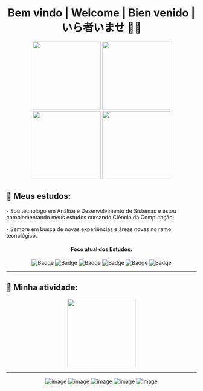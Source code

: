 <h1 align="center">Bem vindo | Welcome | Bien venido | いら者いませ 🍷🗿</h1>

<div display="inline-block" align="center">
   <img height="180em" src="https://github-readme-stats-eight-theta.vercel.app/api?username=PiriDev&show_icons=true&theme=nightowl&include_all_commits=true&count_private=true&hide_border=disable"/>
   <img height="180em" src="https://github.com/PiriDev/PiriDev/blob/PiriProjects/giorno-giorno-giovanna.gif">
</div>
<div display="inline-block" align="center">
   <img height="180em" src="https://github.com/PiriDev/PiriDev/blob/PiriProjects/abbacchio-fmega.gif">
   <img height="180em"  src="https://github-readme-stats-eight-theta.vercel.app/api/top-langs/?username=PiriDev&layout=compact&langs_count=8&theme=nightowl&card_width=432&hide_border=disable"/>
</div>

<h2>🔰 Meus estudos:</h2>
<p>- Sou tecnólogo em Análise e Desenvolvimento de Sistemas e estou complementando meus estudos cursando Ciência da Computação;</p>
<p>- Sempre em busca de novas experiências e áreas novas no ramo tecnológico.</p>

<div align="center">
   <h4>Foco atual dos Estudos: </h4>

   ![Badge](https://img.shields.io/badge/PostgreSQL-%23f7ea6f?style=for-the-badge&logo=postgresql)
   ![Badge](https://img.shields.io/badge/NodeJS-%232ff5af?style=for-the-badge&logo=nodedotjs)
   ![Badge](https://img.shields.io/badge/PowerBI-%23f7ea6f?style=for-the-badge&logo=Power%20BI)
   ![Badge](https://img.shields.io/badge/JavaScript-%232ff5af?style=for-the-badge&logo=javascript)
   ![Badge](https://img.shields.io/badge/Java-%23f7ea6f?style=for-the-badge&logo=java8)
   ![Badge](https://img.shields.io/badge/PHP-%232ff5af?style=for-the-badge&logo=php)
</div>

<hr>

<h2>🔰 Minha atividade:</h2>

<div align="center">
   <img height="180em" src="https://github-profile-summary-cards.vercel.app/api/cards/profile-details?username=PiriDev&theme=vue">
</div>

<hr>

<div align="center">

   <a href="https://devvini.com/">![image](https://img.shields.io/badge/Meu_Site-7B42BC?style=for-the-badge&logo=ghost&logoColor=white)</a>
   <a href="https://devvini.com/curriculum.html">![image](https://img.shields.io/badge/Curriculum-b5e6d4?style=for-the-badge&logo=google-sheets&logoColor=black)</a>
   <a href="https://www.linkedin.com/in/vinicius-miranda-gonzaga/">![image](https://img.shields.io/badge/LinkedIn-0077B5?style=for-the-badge&logo=linkedin&logoColor=white)</a>
   <a href="https://www.youtube.com/channel/UCZEgTlcjNd4493It9UINyEg">![image](https://img.shields.io/badge/YouTube-FF0000?style=for-the-badge&logo=youtube&logoColor=white)</a>
   <a href="https://www.instagram.com/viniii.css/">![image](https://img.shields.io/badge/Instagram-E4405F?style=for-the-badge&logo=instagram&logoColor=white)</a>
   
</div>
